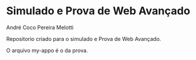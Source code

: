 # Simulado e Prova de Web Avançado
André Coco Pereira Melotti

Repositorio criado para o simulado e Prova de Web Avançado.

O arquivo my-appo é o da prova.
